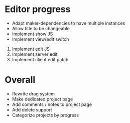# Editor progress

 * Adapt maker-dependencies to have multiple instances
  * Allow title to be changeable
 * Implement show JS
 * Implement view/edit switch


 1. Implement edit JS
 2. Implement server edit
 3. Implement client edit patch

# Overall
 * Rewrite drag system
 * Make dedicated project page
  * Add comments / notes to project page
 * Add delete support
 * Categorize projects by progress
